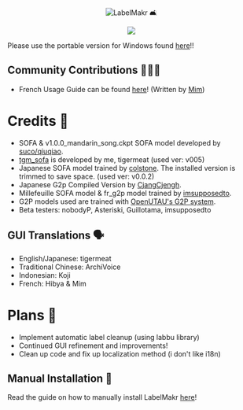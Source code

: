 <p align="center">
  <img src="https://github.com/spicytigermeat/LabelMakr/blob/v030/assets/labelmakr.png" alt="LabelMakr 🛋️">
</p>

<p align="center">
  <img src="https://github.com/spicytigermeat/LabelMakr/assets/103609620/3b482e7e-3f7c-42cf-a562-3ca0fdca2de0">
</p>

Please use the portable version for Windows found [here](https://github.com/spicytigermeat/LabelMakr/releases/tag/v020)!!

## Community Contributions 🧑‍🤝‍🧑

- French Usage Guide can be found [here](https://utaufrance.com/comment-utiliser-labelmakr/)! (Written by [Mim](https://twitter.com/mimsynth))

# Credits 📰

- SOFA & v1.0.0_mandarin_song.ckpt SOFA model developed by [suco/qiuqiao](https://github.com/qiuqiao/SOFA).
- [tgm_sofa](https://github.com/spicytigermeat/SOFA-Models/releases/tag/v0.0.4) is developed by me, tigermeat (used ver: v005)
- Japanese SOFA model trained by [colstone](https://github.com/colstone/SOFA_Models/releases/tag/JPN-V0.0.2b). The installed version is trimmed to save space. (used ver: v0.0.2)
- Japanese G2p Compiled Version by [CjangCjengh](https://github.com/CjangCjengh/japanese_g2p).
- Millefeuille SOFA model & fr_g2p model trained by [imsupposedto](https://github.com/imsupposedto).
- G2P models used are trained with [OpenUTAU's G2P system](https://github.com/stakira/OpenUtau/tree/master/py).
- Beta testers: nobodyP, Asteriski, Guillotama, imsupposedto

## GUI Translations 🗣️
- English/Japanese: tigermeat
- Traditional Chinese: ArchiVoice
- Indonesian: Koji
- French: Hibya & Mim

# Plans 📝

- Implement automatic label cleanup (using labbu library)
- Continued GUI refinement and improvements!
- Clean up code and fix up localization method (i don't like i18n)

## Manual Installation 🧰

Read the guide on how to manually install LabelMakr [here](https://github.com/spicytigermeat/LabelMakr/blob/main/manual_install_guide.md)!
